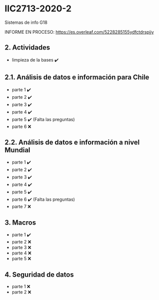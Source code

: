 # IIC2713-2020-2
Sistemas de info G18

INFORME EN PROCESO: https://es.overleaf.com/5228285155ydfctdrspjjy

## 2. Actividades 
* limpieza de la bases :heavy_check_mark:
## 2.1. Análisis de datos e información para Chile
* parte 1 :heavy_check_mark:
* parte 2 :heavy_check_mark:
* parte 3 :heavy_check_mark:
* parte 4 :heavy_check_mark:
* parte 5 :heavy_check_mark: (Falta las preguntas)
* parte 6 :x:

## 2.2. Análisis de datos e información a nivel Mundial
* parte 1 :heavy_check_mark:
* parte 2 :heavy_check_mark:
* parte 3 :heavy_check_mark:
* parte 4 :heavy_check_mark:
* parte 5 :heavy_check_mark:
* parte 6 :heavy_check_mark: (Falta las preguntas)
* parte 7 :x:

## 3. Macros
* parte 1 :heavy_check_mark:
* parte 2 :x:
* parte 3 :x:
* parte 4 :x:
* parte 5 :x:

## 4. Seguridad de datos
* parte 1 :x:
* parte 2 :x: